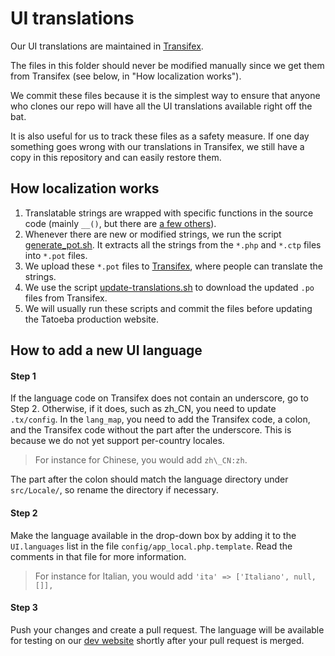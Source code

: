 UI translations
===============

Our UI translations are maintained in [Transifex](https://en.wiki.tatoeba.org/articles/show/interface-translation).

The files in this folder should never be modified manually since we get them from Transifex (see below, in "How localization works").

We commit these files because it is the simplest way to ensure that anyone who clones our repo will have all the UI translations available right off the bat.

It is also useful for us to track these files as a safety measure. If one day something goes wrong with our translations in Transifex, we still have a copy in this repository and can easily restore them.


How localization works
----------------------

1. Translatable strings are wrapped with specific functions in the source code (mainly `__()`, but there are [a few others](https://book.cakephp.org/3.0/en/core-libraries/internationalization-and-localization.html#using-translation-functions)).
2. Whenever there are new or modified strings, we run the script [generate_pot.sh](https://github.com/Tatoeba/tatoeba2/blob/dev/tools/generate_pot.sh). It extracts all the strings from the `*.php` and `*.ctp` files into `*.pot` files.
3. We upload these `*.pot` files to [Transifex](https://en.wiki.tatoeba.org/articles/show/interface-translation), where people can translate the strings.
4. We use the script [update-translations.sh](https://github.com/Tatoeba/tatoeba2/blob/dev/tools/update-translations.sh) to download the updated `.po` files from Transifex.
5. We will usually run these scripts and commit the files before updating the Tatoeba production website.


How to add a new UI language
----------------------------

#### Step 1

If the language code on Transifex does not contain an underscore,
go to Step 2. Otherwise, if it does, such as zh\_CN, you need
to update `.tx/config`. In the `lang_map`, you need to add the
Transifex code, a colon, and the Transifex code without the part
after the underscore. This is because we do not yet support
per-country locales.

> For instance for Chinese, you would add `zh\_CN:zh`.

The part after the colon should match the language directory
under `src/Locale/`, so rename the directory if necessary.

#### Step 2

Make the language available in the drop-down box
by adding it to the `UI.languages` list in the file
`config/app_local.php.template`. Read the comments in
that file for more information.

> For instance for Italian, you would add `'ita' => ['Italiano', null, []],`


#### Step 3

Push your changes and create a pull request. The language will 
be available for testing on our [dev website](https://dev.tatoeba.org)
shortly after your pull request is merged.
